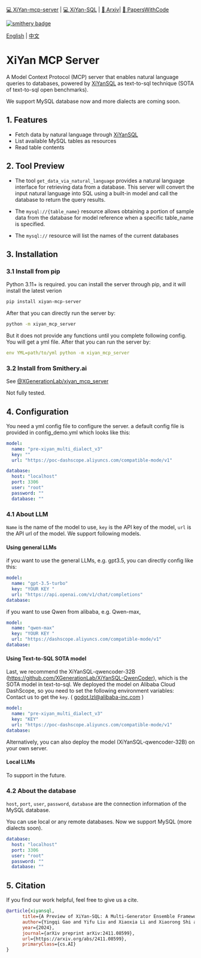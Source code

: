 
[💻 XiYan-mcp-server](https://github.com/XGenerationLab/xiyan_mcp_server) | 
[💻 XiYan-SQL](https://github.com/XGenerationLab/XiYan-SQL) |
[📖 Arxiv](https://arxiv.org/abs/2411.08599)| 
[📄 PapersWithCode](https://paperswithcode.com/paper/xiyan-sql-a-multi-generator-ensemble)

[![smithery badge](https://smithery.ai/badge/@XGenerationLab/xiyan_mcp_server)](https://smithery.ai/server/@XGenerationLab/xiyan_mcp_server)

[English](https://github.com/XGenerationLab/xiyan_mcp_server)  | [中文](https://github.com/XGenerationLab/xiyan_mcp_server/blob/main/README_zh.md)


# XiYan MCP Server


A Model Context Protocol (MCP) server that enables natural language queries to databases, powered by [XiYanSQL](https://github.com/XGenerationLab/XiYan-SQL) as text-to-sql technique (SOTA of text-to-sql open benchmarks).

We support MySQL database now and more dialects are coming soon.

## 1. Features
- Fetch data by natural language through [XiYanSQL](https://github.com/XGenerationLab/XiYan-SQL)
- List available MySQL tables as resources
- Read table contents

## 2. Tool Preview
 - The tool ``get_data_via_natural_language`` provides a natural language interface for retrieving data from a database. This server will convert the input natural language into SQL using a built-in model and call the database to return the query results.

 - The ``mysql://{table_name}`` resource allows obtaining a portion of sample data from the database for model reference when a specific table_name is specified.
- The ``mysql://`` resource will list the names of the current databases

## 3. Installation
### 3.1 Install from pip

Python 3.11+ is required. 
you can install the server through pip, and it will install the latest verion

```bash
pip install xiyan-mcp-server
```

After that you can directly run the server by:
```bash
python -m xiyan_mcp_server
```
But it does not provide any functions until you complete following config.
You will get a yml file. After that you can run the server by:
```yaml
env YML=path/to/yml python -m xiyan_mcp_server
```


### 3.2 Install from Smithery.ai
See [@XGenerationLab/xiyan_mcp_server](https://smithery.ai/server/@XGenerationLab/xiyan_mcp_server)

Not fully tested.

## 4. Configuration

You need a yml config file to configure the server.
a default config file is provided in config_demo.yml which looks like this:

```yaml
model:
  name: "pre-xiyan_multi_dialect_v3"
  key: ""
  url: "https://poc-dashscope.aliyuncs.com/compatible-mode/v1"

database:
  host: "localhost"
  port: 3306
  user: "root"
  password: ""
  database: ""
```

### 4.1 About LLM
``Name`` is the name of the model to use, ``key`` is the API key of the model, ``url`` is the API url of the model. We support following models.
#### Using general LLMs
if you want to use the general LLMs, e.g. gpt3.5, you can directly config like this:
```yaml
model:
  name: "gpt-3.5-turbo"
  key: "YOUR KEY "
  url: "https://api.openai.com/v1/chat/completions"
database:
```

if you want to use Qwen from alibaba, e.g. Qwen-max,
```yaml
model:
  name: "qwen-max"
  key: "YOUR KEY "
  url: "https://dashscope.aliyuncs.com/compatible-mode/v1"
database:
```
#### Using Text-to-SQL SOTA model
Last, we recommend the XiYanSQL-qwencoder-32B (https://github.com/XGenerationLab/XiYanSQL-QwenCoder), which is the SOTA model in text-to-sql.
We deployed the model on Alibaba Cloud DashScope, so you need to set the following environment variables:
Contact us to get the ``key``. ( godot.lzl@alibaba-inc.com )
```yaml
model:
  name: "pre-xiyan_multi_dialect_v3"
  key: "KEY"
  url: "https://poc-dashscope.aliyuncs.com/compatible-mode/v1"
database:
```

Alternatively, you can also deploy the model (XiYanSQL-qwencoder-32B) on your own server.

#### Local LLMs
To support in the future.

### 4.2 About the database
``host``, ``port``, ``user``, ``password``, ``database`` are the connection information of the MySQL database.

You can use local or any remote databases. Now we support MySQL (more dialects soon).


```yaml
database:
  host: "localhost"
  port: 3306
  user: "root"
  password: ""
  database: ""
```


## 5. Citation
If you find our work helpful, feel free to give us a cite.
```bib
@article{xiyansql,
      title={A Preview of XiYan-SQL: A Multi-Generator Ensemble Framework for Text-to-SQL}, 
      author={Yingqi Gao and Yifu Liu and Xiaoxia Li and Xiaorong Shi and Yin Zhu and Yiming Wang and Shiqi Li and Wei Li and Yuntao Hong and Zhiling Luo and Jinyang Gao and Liyu Mou and Yu Li},
      year={2024},
      journal={arXiv preprint arXiv:2411.08599},
      url={https://arxiv.org/abs/2411.08599},
      primaryClass={cs.AI}
}
```


